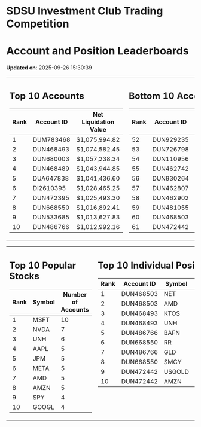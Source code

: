 # SDSU Investment Club Trading Competition 
 # Account and Position Leaderboards

**Updated on**: 2025-09-26 15:30:39

<table><tr><td valign="top">

## Top 10 Accounts
| Rank | Account ID | Net Liquidation Value |
|------|------------|-----------------------|
| 1 | DUM783468 | $1,075,994.82 |
| 2 | DUN468493 | $1,074,582.45 |
| 3 | DUN680003 | $1,057,238.34 |
| 4 | DUN468489 | $1,043,944.85 |
| 5 | DUA647838 | $1,041,436.60 |
| 6 | DI2610395 | $1,028,465.25 |
| 7 | DUN472395 | $1,025,493.30 |
| 8 | DUN668550 | $1,016,892.41 |
| 9 | DUN533685 | $1,013,627.83 |
| 10 | DUN486766 | $1,012,992.16 |

</td><td valign="top">

## Bottom 10 Accounts
| Rank | Account ID | Net Liquidation Value |
|------|------------|-----------------------|
| 52 | DUN929235 | $1,000,591.54 |
| 53 | DUN726798 | $1,000,062.14 |
| 54 | DUN110956 | $1,000,000.00 |
| 55 | DUN462742 | $999,872.06 |
| 56 | DUN930264 | $994,863.30 |
| 57 | DUN462807 | $993,870.94 |
| 58 | DUN462902 | $986,557.71 |
| 59 | DUN481055 | $984,425.30 |
| 60 | DUN468503 | $945,829.01 |
| 61 | DUN472442 | $835,618.64 |

</td></tr></table>

<table><tr><td valign="top">

## Top 10 Popular Stocks
| Rank | Symbol | Number of Accounts |
|------|--------|--------------------|
| 1 | MSFT | 10 |
| 2 | NVDA | 7 |
| 3 | UNH | 6 |
| 4 | AAPL | 5 |
| 5 | JPM | 5 |
| 6 | META | 5 |
| 7 | AMD | 5 |
| 8 | AMZN | 5 |
| 9 | SPY | 4 |
| 10 | GOOGL | 4 |

</td><td valign="top">

## Top 10 Individual Positions
| Rank | Account ID | Symbol | Cost | Total Value |
|------|------------|--------|-----------|-------------|
| 1 | DUN468503 | NET | $2,222,350.22 | $2,222,350.22 |
| 2 | DUN468503 | AMD | $484,965.07 | $484,965.07 |
| 3 | DUN468493 | KTOS | $375,025.68 | $375,025.68 |
| 4 | DUN468493 | UNH | $200,003.43 | $200,003.43 |
| 5 | DUN486766 | BAFN | $150,086.61 | $150,086.61 |
| 6 | DUN668550 | RR | $137,487.66 | $137,487.66 |
| 7 | DUN486766 | GLD | $125,001.86 | $125,001.86 |
| 8 | DUN668550 | SMCY | $114,862.67 | $114,862.67 |
| 9 | DUN472442 | USGOLD | $109,327.10 | $109,327.10 |
| 10 | DUN472442 | AMZN | $107,554.22 | $107,554.22 |

</td></tr></table>
